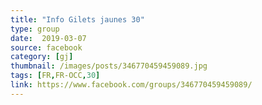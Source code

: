 ```yaml
---
title: "Info Gilets jaunes 30"
type: group
date:  2019-03-07
source: facebook
category: [gj]
thumbnail: /images/posts/346770459459089.jpg
tags: [FR,FR-OCC,30]
link: https://www.facebook.com/groups/346770459459089/
---
```

